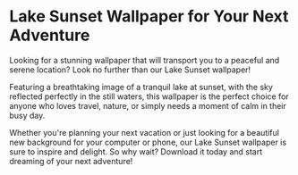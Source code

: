 <!--
Write me markdown content of website with wallpaper:

"A serene image of a lake at sunset with a reflection of the sky for a travel or vacation website"

The header of the page should not be copy of the text but rather a real content of the website which is using this wallpaper.
-->

<!--font:Poppins-->

# Lake Sunset Wallpaper for Your Next Adventure

Looking for a stunning wallpaper that will transport you to a peaceful and serene location? Look no further than our Lake Sunset wallpaper!

Featuring a breathtaking image of a tranquil lake at sunset, with the sky reflected perfectly in the still waters, this wallpaper is the perfect choice for anyone who loves travel, nature, or simply needs a moment of calm in their busy day.

Whether you're planning your next vacation or just looking for a beautiful new background for your computer or phone, our Lake Sunset wallpaper is sure to inspire and delight. So why wait? Download it today and start dreaming of your next adventure!
